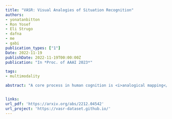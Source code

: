 ```yaml
---
title: "VASR: Visual Analogies of Situation Recognition"
authors:
- yonatanbitton
- Ron Yosef
- Eli Strugo
- dafna
- me
- gabi
publication_types: ["1"]
Date: 2022-11-19
publishDate: 2022-11-19T00:00:00Z
publication: "In *Proc. of AAAI 2023*"

tags:
- multimodality

abstract: "A core process in human cognition is <i>analogical mapping</i>: the ability to identify a similar relational structure between different situations. We introduce a novel task, Visual Analogies of Situation Recognition, adapting the classical word-analogy task into the visual domain. Given a triplet of images, the task is to select an image candidate B' that completes the analogy (A to A' is like B to what?). Unlike previous work on visual analogy that focused on simple image transformations, we tackle complex analogies requiring understanding of scenes.<br>We leverage situation recognition annotations and the CLIP model to generate a large set of 500k candidate analogies. Crowdsourced  annotations for a sample of the data indicate that humans agree with the dataset label ~80% of the time (chance level 25%). Furthermore, we use human annotations to create a gold-standard dataset of 3,820 validated analogies. Our experiments demonstrate that state-of-the-art models do well when distractors are chosen randomly (~86%), but struggle with carefully chosen distractors (~53%, compared to 90% human accuracy). We hope our dataset will encourage the development of new analogy-making models."


links:
url_pdf: 'https://arxiv.org/abs/2212.04542'
url_project: 'https://vasr-dataset.github.io/'
---
```

